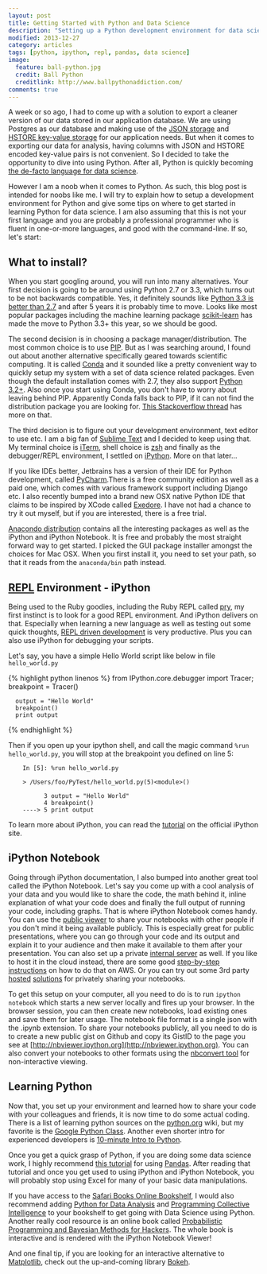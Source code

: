 ```yaml
---
layout: post
title: Getting Started with Python and Data Science
description: "Setting up a Python development environment for data science work."
modified: 2013-12-27
category: articles
tags: [python, ipython, repl, pandas, data science]
image:
  feature: ball-python.jpg
  credit: Ball Python
  creditlink: http://www.ballpythonaddiction.com/
comments: true  
---
```


A week or so ago, I had to come up with a solution to export a cleaner version of our data stored in our application database. We are using Postgres as our database and making use of the [JSON storage](http://clarkdave.net/2013/06/what-can-you-do-with-postgresql-and-json/) and [HSTORE key-value storage](http://www.postgresql.org/docs/9.0/static/hstore.html) for our application needs. But when it comes to exporting our data for analysis, having columns with JSON and HSTORE encoded key-value pairs is not convenient. So I decided to take the opportunity to dive into using Python. After all, Python is quickly becoming [the de-facto language for data science](http://www.r-bloggers.com/the-homogenization-of-scientific-computing-or-why-python-is-steadily-eating-other-languages-lunch/). 

However I am a noob when it comes to Python. As such, this blog post is intended for noobs like me. I will try to explain how to setup a development environment for Python and give some tips on where to get started in learning Python for data science. I am also assuming that this is not your first language and you are probably a professional programmer who is fluent in one-or-more languages, and good with the command-line. If so, let's start:

## What to install?

When you start googling around, you will run into many alternatives. Your first decision is going to be around using Python 2.7 or 3.3, which turns out to be not backwards compatible. Yes, it definitely sounds like [Python 3.3 is better than 2.7](https://speakerdeck.com/pyconslides/python-3-dot-3-trust-me-its-better-than-python-2-dot-7-by-dr-brett-cannon) and after 5 years it is probably time to move. Looks like most popular packages including the machine learning package [scikit-learn](https://github.com/scikit-learn/scikit-learn/commit/22dbecccff5b856d1db0c97310f542fbc5df4f64) has made the move to Python 3.3+ this year, so we should be good. 

The second decision is in choosing a package manager/distribution. The most common choice is to use [PIP](https://pip.readthedocs.org/en/latest/). But as I was searching around, I found out about another alternative specifically geared towards scientific computing. It is called [Conda](http://www.continuum.io/blog/conda) and it sounded like a pretty convenient way to quickly setup my system with a set of data science related packages. Even though the default installation comes with 2.7, they also support [Python 3.2+](http://continuum.io/blog/anaconda-python-3). Also once you start using Conda, you don't have to worry about leaving behind PIP. Apparently Conda falls back to PIP, if it can not find the distribution package you are looking for. [This Stackoverflow thread](http://stackoverflow.com/questions/18640305/how-to-keep-track-of-pip-installed-packages-in-an-anaconda-conda-env) has more on that.

The third decision is to figure out your development environment, text editor to use etc. I am a big fan of [Sublime Text](http://www.sublimetext.com/3) and I decided to keep using that. My terminal choice is [iTerm](http://www.iterm2.com/#/section/home), shell choice is [zsh](https://github.com/robbyrussell/oh-my-zsh) and finally as the debugger/REPL environment, I settled on [iPython](http://ipython.org/). More on that later... 

If you like IDEs better, Jetbrains has a version of their IDE for Python development, called [PyCharm](http://www.jetbrains.com/pycharm/).There is a free community edition as well as a paid one, which comes with various framework support including Django etc. I also recently bumped into a brand new OSX native Python IDE that claims to be inspired by XCode called [Exedore](http://celestialteapot.com/exedore/). I have not had a chance to try it out myself, but if you are interested, there is a free trial.

[Anacondo distribution](http://continuum.io/downloads) contains all the interesting packages as well as the iPython and iPython Notebook. It is free and probably the most straight forward way to get started. I picked the GUI package installer amongst the choices for Mac OSX. When you first install it, you need to set your path, so that it reads from the ```anaconda/bin``` path instead. 

## [REPL](http://en.wikipedia.org/wiki/Read%E2%80%93eval%E2%80%93print_loop) Environment - iPython

Being used to the Ruby goodies, including the Ruby REPL called [pry](http://pryrepl.org/), my first instinct is to look for a good REPL environment. And iPython delivers on that. Especially when learning a new language as well as testing out some quick thoughts, [REPL driven development](https://speakerdeck.com/conradirwin/repl-driven-development-with-pry) is very productive. Plus you can also use iPython for debugging your scripts.

Let's say, you have a simple Hello World script like below in file ```hello_world.py```

{% highlight python linenos %}
      from IPython.core.debugger import Tracer; breakpoint = Tracer()
    
      output = "Hello World"
      breakpoint()
      print output
{% endhighlight %}

Then if you open up your ipython shell, and call the magic command ```%run hello_world.py```, you will stop at the breakpoint you defined on line 5:

```
    In [5]: %run hello_world.py

    > /Users/foo/PyTest/hello_world.py(5)<module>()

          3 output = "Hello World"
          4 breakpoint()
    ----> 5 print output
```

To learn more about iPython, you can read the [tutorial](http://ipython.org/ipython-doc/dev/interactive/tutorial.html) on the official iPython site.

## iPython Notebook

Going through iPython documentation, I also bumped into another great tool called the iPython Notebook. Let's say you come up with a cool analysis of your data and you would like to share the code, the math behind it, inline explanation of what your code does and finally the full output of running your code, including graphs. That is where iPython Notebook comes handy. You can use the [public viewer](http://nbviewer.ipython.org/) to share your notebooks with other people if you don't mind it being available publicly. This is especially great for public presentations, where you can go through your code and its output and explain it to your audience and then make it available to them after your presentation. You can also set up a private [internal server](http://nbviewer.ipython.org/github/Unidata/tds-python-workshop/blob/master/ipython-notebook-server.ipynb) as well. If you like to host it in the cloud instead, there are some good [step-by-step instructions](https://gist.github.com/iamatypeofwalrus/5183133) on how to do that on AWS. Or you can try out some 3rd party [hosted](http://www.continuum.io/wakari) [solutions](http://www.picloud.com/) for privately sharing your notebooks.

To get this setup on your computer, all you need to do is to run ``` ipython notebook ``` which starts a new server locally and fires up  your browser. In the browser session, you can then create new notebooks, load existing ones and save them for later usage. The notebook file format is a single json with the .ipynb extension. To share your notebooks publicly, all you need to do is to create a new public gist on Github and copy its GistID to the page you see at [http://nbviewer.ipython.org](http://nbviewer.ipython.org). You can also convert your notebooks to other formats using the [nbconvert tool](http://ipython.org/ipython-doc/stable/interactive/nbconvert.html#nbconvert) for non-interactive viewing.

## Learning Python

Now that, you set up your environment and learned how to share your code with your colleagues and friends, it is now time to do some actual coding. There is a list of learning python sources on the [python.org](https://wiki.python.org/moin/BeginnersGuide/Programmers) wiki, but my favorite is the [Google Python Class](https://developers.google.com/edu/python/). Another even shorter intro for experienced developers is [10-minute Intro to Python](http://www.stavros.io/tutorials/python/).

Once you get a quick grasp of Python, if you are doing some data science work, I highly recommend [this tutorial](http://www.gregreda.com/2013/10/26/intro-to-pandas-data-structures/) for using [Pandas](http://pandas.pydata.org/). After reading that tutorial and once you get used to using iPython and iPython Notebook, you will probably stop using Excel for many of your basic data manipulations.  

If you have access to the [Safari Books Online Bookshelf](https://ssl.safaribooksonline.com/trial), I would also recommend adding [Python for Data Analysis](http://shop.oreilly.com/product/0636920023784.do) and [Programming Collective Intelligence](http://shop.oreilly.com/product/9780596529321.do) to your bookshelf to get going with Data Science using Python. Another really cool resource is an online book called [Probabilistic Programming and Bayesian Methods for Hackers](http://nbviewer.ipython.org/github/CamDavidsonPilon/Probabilistic-Programming-and-Bayesian-Methods-for-Hackers/blob/master/Prologue/Prologue.ipynb). The whole book is interactive and is rendered with the iPython Notebook Viewer!

And one final tip, if you are looking for an interactive alternative to [Matplotlib](http://matplotlib.org/), check out the up-and-coming library [Bokeh](http://bokeh.pydata.org/).


